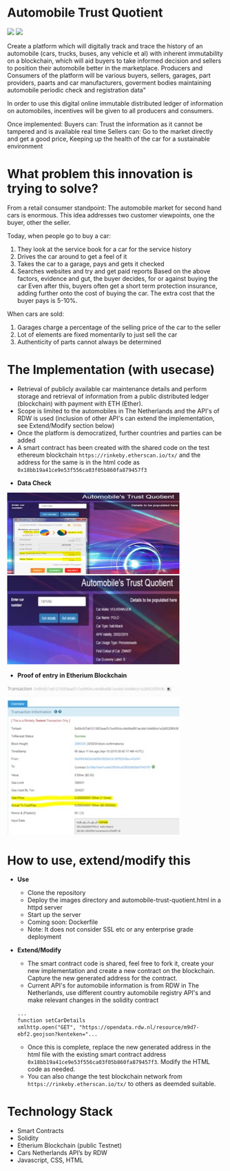 # Automobile Trust Quotient
[![](https://images.microbadger.com/badges/image/arnabsinha4u/automobile-trust-quotient.svg)](https://microbadger.com/images/arnabsinha4u/automobile-trust-quotient "Get your own image badge on microbadger.com")
[![](https://images.microbadger.com/badges/version/arnabsinha4u/automobile-trust-quotient.svg)](https://microbadger.com/images/arnabsinha4u/automobile-trust-quotient "Get your own version badge on microbadger.com")

Create a platform which will digitally track and trace the history of an automobile (cars, trucks, buses, any vehicle et al) with inherent immutability on a blockchain, which will aid buyers to take informed decision and sellers to position their automobile better in the marketplace. Producers and Consumers of the platform will be various buyers, sellers, garages, part providers, paarts and car manufacturers, goverment bodies maintaining automobile periodic check and registration data"

In order to use this digital online immutable distributed ledger of information on automobiles, incentives will be given to all producers and consumers.

Once implemented:
Buyers can: Trust the information as it cannot be tampered and is available real time
Sellers can: Go to the market directly and get a good price, Keeping up the health of the car for a sustainable environment

# What problem this innovation is trying to solve?
From a retail consumer standpoint: The automobile market for second hand cars is enormous. This idea addresses two customer viewpoints, one the buyer, other the seller.

Today, when people go to buy a car:
 1) They look at the service book for a car for the service history
 2) Drives the car around to get a feel of it
 3) Takes the car to a garage, pays and gets it checked
 4) Searches websites and try and get paid reports
Based on the above factors, evidence and gut, the buyer decides, for or against buying the car
Even after this, buyers often get a short term protection insurance, adding further onto the cost of buying the car.
The extra cost that the buyer pays is 5-10%.

When cars are sold:
 1) Garages charge a percentage of the selling price of the car to the seller
 2) Lot of elements are fixed momentarily to just sell the car
 3) Authenticity of parts cannot always be determined

# The Implementation (with usecase)
- Retrieval of publicly available car maintenance details and perform storage and retrieval of information from a public distributed ledger (blockchain) with payment with ETH (Ether).
- Scope is limited to the automobiles in The Netherlands and the API's of RDW is used (inclusion of other API's can extend the implementation, see Extend/Modify section below)
- Once the platform is democratized, further countries and parties can be added
- A smart contract has been created with the shared code on the test ethereum blockchain ```https://rinkeby.etherscan.io/tx/``` and the address for the same is in the html code as ```0x18bb19a41ce9e53f556ca03f05b860fa879457f3```

+ **Data Check**

<img src="images/automobile-trust-quotient-data-entry.jpg" width="400"> <img src="images/automobile-trust-quotient-data-retrieval.jpg" width="400">

+ **Proof of entry in Etherium Blockchain**
<img src="images/automobile-trust-quotient-data-on-blockchain.jpg" width="400">

# How to use, extend/modify this
+ **Use**
    - Clone the repository
    - Deploy the images directory and automobile-trust-quotient.html in a httpd server
    - Start up the server
    - Coming soon: Dockerfile
    - Note: It does not consider SSL etc or any enterprise grade deployment


+ **Extend/Modify**
    - The smart contract code is shared, feel free to fork it, create your new implementation and create a new contract on the blockchain. Capture the new generated address for the contract.
    - Current API's for automobile information is from RDW in The Netherlands, use different country automobile registry API's and make relevant changes in the solidity contract 
    ```
    ...
    function setCarDetails
    xmlhttp.open("GET", "https://opendata.rdw.nl/resource/m9d7-ebf2.geojson?kenteken="...
    ```
   - Once this is complete, replace the new generated address in the html file with the existing smart contract address ```0x18bb19a41ce9e53f556ca03f05b860fa879457f3```. Modify the HTML code as needed.
    - You can also change the test blockchain network from ```https://rinkeby.etherscan.io/tx/``` to others as deemded suitable.

# Technology Stack
- Smart Contracts
- Solidity
- Etherium Blockchain (public Testnet)
- Cars Netherlands API’s by RDW
- Javascript, CSS, HTML
